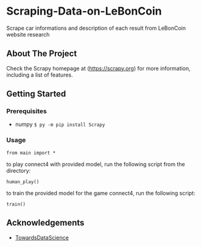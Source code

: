 # Scraping-Data-on-LeBonCoin
Scrape car informations and description of each result from LeBonCoin website research

## About The Project
Check the Scrapy homepage at (https://scrapy.org) for more information, including a list of features.

## Getting Started
### Prerequisites
* numpy `$ py -m pip install Scrapy`

### Usage

`from main import *`

to play connect4 with provided model, run the following script from the directory:

`human_play()`

to train the provided model for the game connect4, run the following script:

`train()`

## Acknowledgements
* [TowardsDataScience](https://towardsdatascience.com/from-scratch-implementation-of-alphazero-for-connect4-f73d4554002a)
